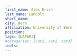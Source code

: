 ```yaml
---
first_name: Alex Erich
last_name: Landolt 
short_name: 
city: Bern
affiliation: University of Bern
position: 
tags: [NAPARI]
#categories: [cat1, cat2, cat3]
tools:
---
```


